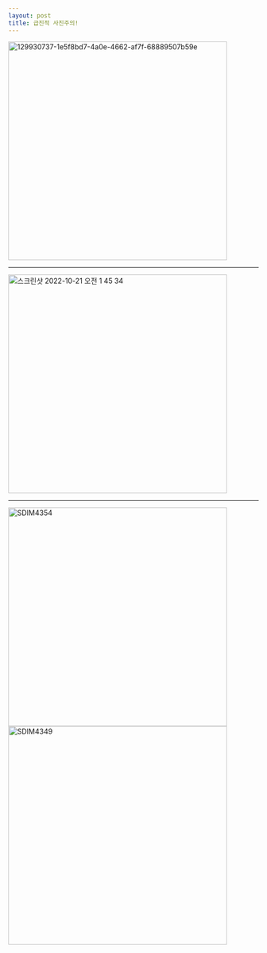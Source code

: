 ```yaml
---
layout: post
title: 급진적 사진주의!
---
```


<img width="440" alt="129930737-1e5f8bd7-4a0e-4662-af7f-68889507b59e" src="https://user-images.githubusercontent.com/81041256/192148099-5563a30b-9267-4327-95b7-acd2169a1b38.png">

***
<img width="440" alt="스크린샷 2022-10-21 오전 1 45 34" src="https://user-images.githubusercontent.com/81041256/198912785-cdb7eac9-41c0-4549-99f1-02b539d02408.PNG">

***

<img width="440px" alt="SDIM4354" src="https://user-images.githubusercontent.com/81041256/198912970-f072083b-240f-4439-9e5f-514d4a7289cf.JPG">

<img width="440px" alt="SDIM4349" src="https://user-images.githubusercontent.com/81041256/198912972-31180680-7a57-40c8-84e9-8c404c635bc4.JPG">
